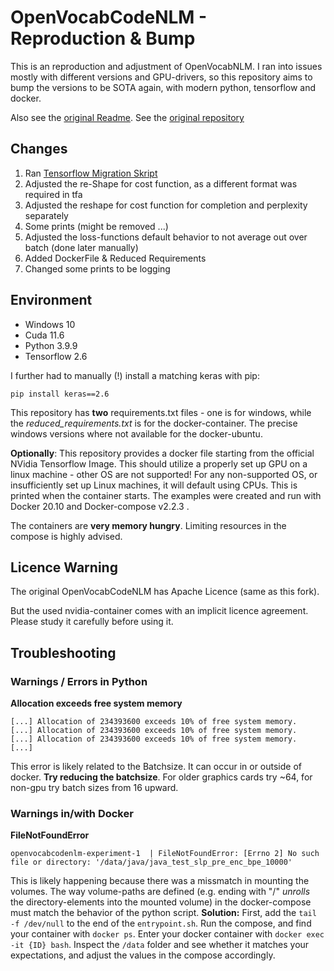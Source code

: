 # OpenVocabCodeNLM - Reproduction & Bump

This is an reproduction and adjustment of OpenVocabNLM.
I ran into issues mostly with different versions and GPU-drivers, 
so this repository aims to bump the versions to be SOTA again, 
with modern python, tensorflow and docker. 

Also see the [original Readme](./original_README.md).
See the [original repository](https://github.com/mast-group/OpenVocabCodeNLM)


## Changes

1. Ran [Tensorflow Migration Skript](https://blog.tensorflow.org/2019/02/upgrading-your-code-to-tensorflow-2-0.html)
2. Adjusted the re-Shape for cost function, as a different format was required in tfa
3. Adjusted the reshape for cost function for completion and perplexity separately
4. Some prints (might be removed ...)
5. Adjusted the loss-functions default behavior to not average out over batch (done later manually)
6. Added DockerFile & Reduced Requirements
7. Changed some prints to be logging

## Environment

- Windows 10
- Cuda 11.6
- Python 3.9.9
- Tensorflow 2.6

I further had to manually (!) install a matching keras with pip:

``` 
pip install keras==2.6
```

This repository has **two** requirements.txt files - one is for windows, while the *reduced_requirements.txt* is for the docker-container.
The precise windows versions where not available for the docker-ubuntu. 

**Optionally**: 
This repository provides a docker file starting from the official NVidia Tensorflow Image.
This should utilize a properly set up GPU on a linux machine - other OS are not supported! 
For any non-supported OS, or insufficiently set up Linux machines, it will default using CPUs. 
This is printed when the container starts.
The examples were created and run with Docker 20.10 and Docker-compose v2.2.3 .

The containers are **very memory hungry**. Limiting resources in the compose is highly advised. 

## Licence Warning

The original OpenVocabCodeNLM has Apache Licence (same as this fork).

But the used nvidia-container comes with an implicit licence agreement. Please study it carefully before using it.

## Troubleshooting 

### Warnings / Errors in Python

**Allocation exceeds free system memory**

```
[...] Allocation of 234393600 exceeds 10% of free system memory.
[...] Allocation of 234393600 exceeds 10% of free system memory.
[...] Allocation of 234393600 exceeds 10% of free system memory.
[...]
```
This error is likely related to the Batchsize. It can occur in or outside of docker. 
**Try reducing the batchsize**.
For older graphics cards try ~64, for non-gpu try batch sizes from 16 upward.

### Warnings in/with Docker

**FileNotFoundError**

```
openvocabcodenlm-experiment-1  | FileNotFoundError: [Errno 2] No such file or directory: '/data/java/java_test_slp_pre_enc_bpe_10000'
```

This is likely happening because there was a missmatch in mounting the volumes.
The way volume-paths are defined (e.g. ending with "/" *unrolls* the directory-elements into the mounted volume) in the docker-compose 
must match the behavior of the python script.
**Solution:** First, add the `tail -f /dev/null` to the end of the `entrypoint.sh`. 
Run the compose, and find your container with `docker ps`. Enter your docker container with `docker exec -it {ID} bash`.
Inspect the `/data` folder and see whether it matches your expectations, and adjust the values in the compose accordingly.

